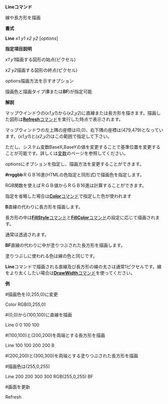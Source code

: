 **Lineコマンド**

線や長方形を描画

**書式**

**Line** *x1 y1 x2 y2* [*options*]

**指定項目説明**

*x1 y1*描画する図形の始点(ピクセル)

*x2 y2*描画する図形の終点(ピクセル)

*options*描画方法を示すオプション

描画色と描画タイプ(**B**または**BF**)が指定可能

**解説**

マップウインドウの(*x1*,*y1*)から(*x2*,*y2*)に直線または長方形を描きます。描画した図形は[**Refresh**コマンド](Refreshコマンド.md)を実行した時点で表示されます。

マップウィンドウの左上隅の座標は(0,0)、右下隅の座標は(479,479)となっています。(*x1*,*y1*)と(*x2*,*y2*)はこの範囲で指定して下さい。

ただし、システム変数BaseX,BaseYの値を変更することで基準位置を変更することが可能です。詳しくは[変数](変数.md)のページを参照してください。

*options*にオプションを指定し、描画方法を変更することができます。

**#rrggbb**ＲＧＢ16進(HTMLの色指定と同形式)で描画色を指定します。

RGB関数を使えばＲＧＢ値からＲＧＢ16進は計算することができます。

指定を省略した場合は[**Color**コマンド](Colorコマンド.md)で指定した色が使われます

**B**直線の代わりに長方形を描画します。

長方形の中は[**FillStyle**コマンド](FillStyleコマンド.md)と[**FillColor**コマンド](FillColorコマンド.md)の設定に応じて描画されます。

通常は透過されます。

**BF**直線の代わりに中が塗りつぶされた長方形を描画します。

塗りつぶしに使われる色は線の色と同じです。

**Line**コマンドで描画される直線及び長方形の線の太さは通常1ピクセルです。線をより太くしたい場合は[**DrawWidth**コマンド](DrawWidthコマンド.md)を使ってください。

**例**

#描画色を(0,255,0)に変更

Color RGB(0,255,0)

#(0,0)から(100,100)に直線を描画

Line 0 0 100 100

#(100,100)と(200,200)を両端とする長方形を描画

Line 100 100 200 200 B

#(200,200)と(300,300)を両端とする塗りつぶされた長方形を描画

#描画色は(255,0,255)

Line 200 200 300 300 RGB(255,0,255) BF

#画面を更新

Refresh
